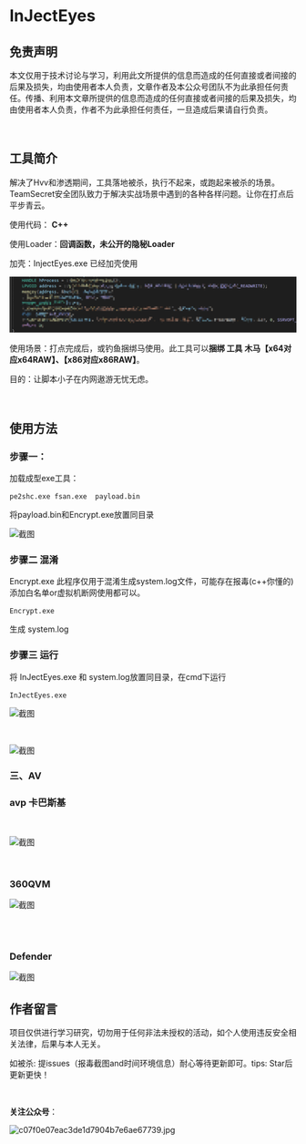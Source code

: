 # InJectEyes

## 免责声明

本文仅用于技术讨论与学习，利用此文所提供的信息而造成的任何直接或者间接的后果及损失，均由使用者本人负责，文章作者及本公众号团队不为此承担任何责任。传播、利用本文章所提供的信息而造成的任何直接或者间接的后果及损失，均由使用者本人负责，作者不为此承担任何责任，一旦造成后果请自行负责。

<br/>

## 工具简介

解决了Hvv和渗透期间，工具落地被杀，执行不起来，或跑起来被杀的场景。TeamSecret安全团队致力于解决实战场景中遇到的各种各样问题。让你在打点后平步青云。

使用代码： **C++**

使用Loader：**回调函数，未公开的隐秘Loader**

加壳：InjectEyes.exe 已经加壳使用

![截图](89bfd1bd2f6d9116f85599d7b43f18e5.png)

使用场景：打点完成后，或钓鱼捆绑马使用。此工具可以**捆绑 工具   木马【x64对应x64RAW】、【x86对应x86RAW】**。

目的：让脚本小子在内网遨游无忧无虑。

<br/>

## 使用方法

### 步骤一：

加载成型exe工具：

```
pe2shc.exe fsan.exe  payload.bin
```

将payload.bin和Encrypt.exe放置同目录

![截图](attachment:d54e326386f3f2972f4618432a7c687e)

### 步骤二 混淆

Encrypt.exe 此程序仅用于混淆生成system.log文件，可能存在报毒(c++你懂的) 添加白名单or虚拟机断网使用都可以。

```
Encrypt.exe
```

生成  system.log

### 步骤三 运行

将 InJectEyes.exe 和 system.log放置同目录，在cmd下运行

```
InJectEyes.exe
```

![截图](attachment:b4287e6a0d075829dc7eb63c0bf82e3b)

<br/>

![截图](attachment:5c34750d0503a48526af918ba4a7118b)

### 三、AV

### avp 卡巴斯基

<br/>

![截图](attachment:49653c5c9ff4afd2efbc233a05cdb9e6)

<br/>

### 360QVM

![截图](attachment:72c0801e0ca6f60cde42e822fa45377a)

<br/>

<br/>

### Defender

![截图](attachment:a3f46451174087b4dbd69446f2b0cb7e)

## 作者留言

项目仅供进行学习研究，切勿用于任何非法未授权的活动，如个人使用违反安全相关法律，后果与本人无关。

如被杀:   提issues（报毒截图and时间环境信息）耐心等待更新即可。tips: Star后更新更快！

<br/>

**关注公众号**：

![c07f0e07eac3de1d7904b7e6ae67739.jpg](attachment:b8313a01b649bc2a34786d915bde92f0)
